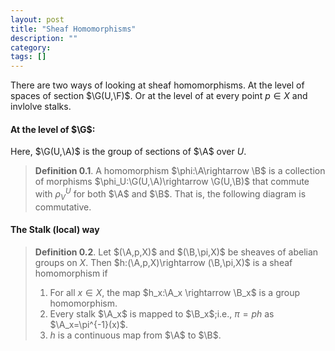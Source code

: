 ```yaml
---
layout: post
title: "Sheaf Homomorphisms"
description: ""
category: 
tags: []
---
```

$\newcommand{\F}{\mathscr{F}}$ $\newcommand{\A}{\mathscr{A}}$ $\newcommand{\sheaf}{(\mathscr{A},\pi,X)}$ $\newcommand{\B}{\mathscr{B}}\newcommand{\G}{\Gamma}$
<!---LaTeX-->
There are two ways of looking at sheaf homomorphisms. At the level of spaces of section $\G(U,\F)$. Or at the level of at every point $p\in X$ and invlolve stalks. 

#### At the level of $\G$:
Here, $\G(U,\A)$ is the group of sections of $\A$ over $U$. 

>**Definition 0.1**. A homomorphism $\phi:\A\rightarrow \B$  is a collection of morphisms $\phi_U:\G(U,\A)\rightarrow \G(U,\B)$ that commute with $\rho^U_V$ for both $\A$ and $\B$. That is, the following diagram is commutative.

#### The Stalk (local) way

>**Definition 0.2**. Let $(\A,p,X)$ and $(\B,\pi,X)$ be sheaves of abelian groups on $X$. Then $h:(\A,p,X)\rightarrow (\B,\pi,X)$ is a sheaf homomorphism if
>
> 1. For all $x\in X$, the map $h_x:\A_x \rightarrow \B_x$ is a group homomorphism.
> 2. Every stalk $\A_x$ is mapped to $\B_x$;i.e., $\pi=ph$ as $\A_x=\pi^{-1}(x)$.
> 3. $h$ is a continuous map from $\A$ to $\B$. 


